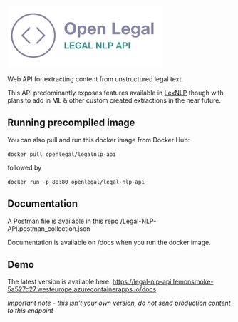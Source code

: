 ![Open Legal - Legal NLP API](open-legal-api.png)

Web API for extracting content from unstructured legal text.

This API predominantly exposes features available in [LexNLP](https://lexpredict-lexnlp.readthedocs.io/en/latest/modules/extract/extract.html) though with plans to add in ML & other custom created extractions in the near future.

## Running precompiled image
You can also pull and run this docker image from Docker Hub:

`docker pull openlegal/legalnlp-api`

followed by

`docker run -p 80:80 openlegal/legal-nlp-api`

## Documentation

A Postman file is available in this repo /Legal-NLP-API.postman_collection.json

Documentation is available on /docs when you run the docker image.

## Demo 

The latest version is available here: https://legal-nlp-api.lemonsmoke-5a527c27.westeurope.azurecontainerapps.io/docs

*Important note - this isn't your own version, do not send production content to this endpoint*
